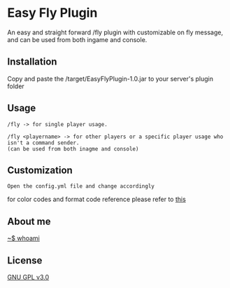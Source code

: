 # Easy Fly Plugin 

An easy and straight forward /fly plugin with customizable on fly message, and can be used from both ingame and console.

## Installation

Copy and paste the /target/EasyFlyPlugin-1.0.jar to your server's plugin folder

## Usage

```
/fly -> for single player usage.

/fly <playername> -> for other players or a specific player usage who isn't a command sender. 
(can be used from both inagme and console)

```

## Customization

```
Open the config.yml file and change accordingly
```
for color codes and format code reference please refer to [this](https://www.spigotmc.org/wiki/textcosmetics-colors-and-formats/)

## About me

[~$ whoami](https://expy.bio/elli0t43)

## License
[GNU GPL v3.0](https://choosealicense.com/licenses/lgpl-3.0/)

